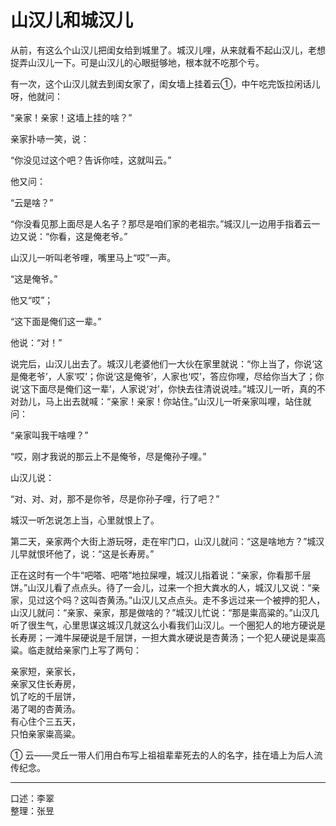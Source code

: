 # 山汉儿和城汉儿

从前，有这么个山汉儿把闺女给到城里了。城汉儿哩，从来就看不起山汉儿，老想捉弄山汉儿一下。可是山汉儿的心眼挺够地，根本就不吃那个亏。

有一次，这个山汉儿就去到闺女家了，闺女墙上挂着云①，中午吃完饭拉闲话儿呀，他就问：

“亲家！亲家！这墙上挂的啥？”

亲家扑哧一笑，说：

“你没见过这个吧？告诉你哇，这就叫云。”

他又问：

“云是啥？”

“你没看见那上面尽是人名子？那尽是咱们家的老祖宗。”城汉儿一边用手指着云一边又说：“你看，这是俺老爷。”

山汉儿一听叫老爷哩，嘴里马上“哎”一声。

“这是俺爷。”

他又“哎”；

“这下面是俺们这一辈。”

他说：“对！”

说完后，山汉儿出去了。城汉儿老婆他们一大伙在家里就说：“你上当了，你说‘这是俺老爷’，人家‘哎’；你说‘这是俺爷’，人家也‘哎’，答应你哩，尽给你当大了；你说‘这下面尽是俺们这一辈’，人家说‘对’，你快去往清说说哇。”城汉儿一听，真的不对劲儿，马上出去就喊：“亲家！亲家！你站住。”山汉儿一听亲家叫哩，站住就问：

“亲家叫我干啥哩？”

“哎，刚才我说的那云上不是俺爷，尽是俺孙子哩。”

山汉儿说：

“对、对、对，那不是你爷，尽是你孙子哩，行了吧？”

城汉一听怎说怎上当，心里就恨上了。

第二天，亲家两个大街上游玩呀，走在牢门口，山汉儿就问：“这是啥地方？”城汉儿早就恨坏他了，说：“这是长寿房。”

正在这时有一个牛“吧嗒、吧嗒”地拉屎哩，城汉儿指着说：“亲家，你看那千层饼。”山汉儿看了点点头。待了一会儿，过来一个担大粪水的人，城汉儿又说：“亲家，见过这个吗？这叫杏黄汤。”山汉儿又点点头。走不多远过来一个被押的犯人，山汉儿就问：“亲家、亲家，那是做啥的？”城汉儿忙说：“那是粜高粱的。”山汉几听了很生气，心里思谋这城汉几就这么小看我们山汉儿。一个圈犯人的地方硬说是长寿房；一滩牛屎硬说是千层饼，一担大粪水硬说是杏黄汤；一个犯人硬说是粜高粱。临走就给亲家门上写了两句：

亲家短，亲家长，  
亲家又住长寿房，  
饥了吃的千层饼，  
渴了喝的杏黄汤。  
有心住个三五天，  
只怕亲家粜高粱。

① 云——灵丘一带人们用白布写上祖祖辈辈死去的人的名字，挂在墙上为后人流传纪念。

---

口述：李翠  
整理：张昱
